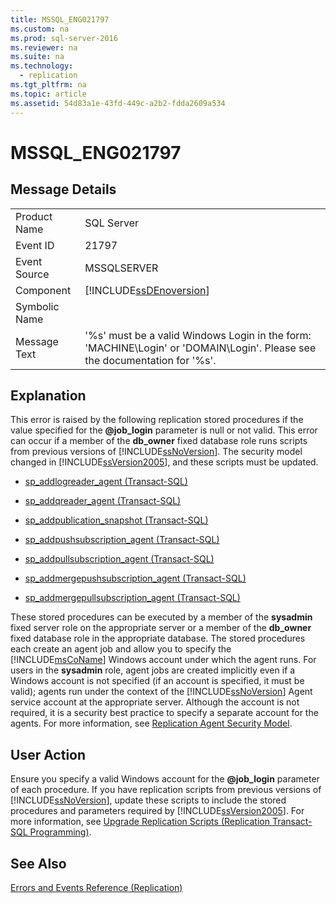```yaml
---
title: MSSQL_ENG021797
ms.custom: na
ms.prod: sql-server-2016
ms.reviewer: na
ms.suite: na
ms.technology: 
  - replication
ms.tgt_pltfrm: na
ms.topic: article
ms.assetid: 54d83a1e-43fd-449c-a2b2-fdda2609a534
---
```

# MSSQL_ENG021797
    
## Message Details  
  
|||  
|-|-|  
|Product Name|SQL Server|  
|Event ID|21797|  
|Event Source|MSSQLSERVER|  
|Component|[!INCLUDE[ssDEnoversion](../../Token/Other/ssDEnoversion_md.md)]|  
|Symbolic Name||  
|Message Text|'%s' must be a valid Windows Login in the form: 'MACHINE\\Login' or 'DOMAIN\\Login'. Please see the documentation for '%s'.|  
  
## Explanation  
 This error is raised by the following replication stored procedures if the value specified for the **@job\_login** parameter is null or not valid. This error can occur if a member of the **db\_owner** fixed database role runs scripts from previous versions of [!INCLUDE[ssNoVersion](../../Token/Other/ssNoVersion_md.md)]. The security model changed in [!INCLUDE[ssVersion2005](../../Token/Other/ssVersion2005_md.md)], and these scripts must be updated.  
  
-   [sp_addlogreader_agent &#40;Transact-SQL&#41;](../Topic/sp_addlogreader_agent%20\(Transact-SQL\).md)  
  
-   [sp_addqreader_agent &#40;Transact-SQL&#41;](../Topic/sp_addqreader_agent%20\(Transact-SQL\).md)  
  
-   [sp_addpublication_snapshot &#40;Transact-SQL&#41;](../Topic/sp_addpublication_snapshot%20\(Transact-SQL\).md)  
  
-   [sp_addpushsubscription_agent &#40;Transact-SQL&#41;](../Topic/sp_addpushsubscription_agent%20\(Transact-SQL\).md)  
  
-   [sp_addpullsubscription_agent &#40;Transact-SQL&#41;](../Topic/sp_addpullsubscription_agent%20\(Transact-SQL\).md)  
  
-   [sp_addmergepushsubscription_agent &#40;Transact-SQL&#41;](../Topic/sp_addmergepushsubscription_agent%20\(Transact-SQL\).md)  
  
-   [sp_addmergepullsubscription_agent &#40;Transact-SQL&#41;](../Topic/sp_addmergepullsubscription_agent%20\(Transact-SQL\).md)  
  
 These stored procedures can be executed by a member of the **sysadmin** fixed server role on the appropriate server or a member of the **db\_owner** fixed database role in the appropriate database. The stored procedures each create an agent job and allow you to specify the [!INCLUDE[msCoName](../../Token/Other/msCoName_md.md)] Windows account under which the agent runs. For users in the **sysadmin** role, agent jobs are created implicitly even if a Windows account is not specified \(if an account is specified, it must be valid\); agents run under the context of the [!INCLUDE[ssNoVersion](../../Token/Other/ssNoVersion_md.md)] Agent service account at the appropriate server. Although the account is not required, it is a security best practice to specify a separate account for the agents. For more information, see [Replication Agent Security Model](../../Topics/TopicNameNotContainA/Replication-Agent-Security-Model.md).  
  
## User Action  
 Ensure you specify a valid Windows account for the **@job\_login** parameter of each procedure. If you have replication scripts from previous versions of [!INCLUDE[ssNoVersion](../../Token/Other/ssNoVersion_md.md)], update these scripts to include the stored procedures and parameters required by [!INCLUDE[ssVersion2005](../../Token/Other/ssVersion2005_md.md)]. For more information, see [Upgrade Replication Scripts &#40;Replication Transact-SQL Programming&#41;](../../Topics/TopicNameNotContainA/Upgrade-Replication-Scripts--Replication-Transact-SQL-Programming-.md).  
  
## See Also  
 [Errors and Events Reference &#40;Replication&#41;](../../Topics/TopicNameNotContainA/Errors-and-Events-Reference--Replication-.md)  
  
  